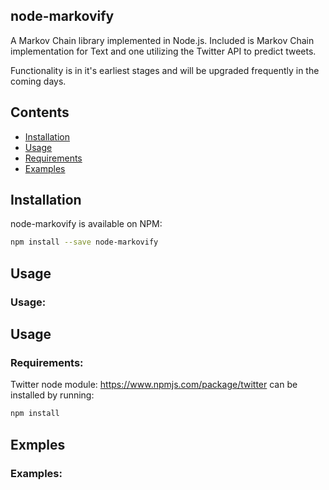 ## node-markovify

A Markov Chain library implemented in Node.js. Included is Markov Chain implementation for Text and one utilizing the Twitter API to predict tweets.

Functionality is in it's earliest stages and will be upgraded frequently in the coming days.


## Contents

* [Installation](#installation)
* [Usage](#usage)
* [Requirements](#requirements)
* [Examples](#examples)


## <a name="installation"></a>Installation

node-markovify is available on NPM:
```bash
npm install --save node-markovify
```

## <a name="usage"></a>Usage
### Usage:

## <a name="requirements"></a>Usage
### Requirements:
Twitter node module: https://www.npmjs.com/package/twitter can be installed by running:
```bash
npm install
```

## <a name="Examples"></a>Exmples

### Examples:


